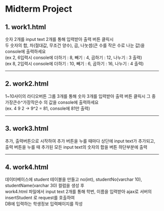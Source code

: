 # Midterm Project
## 1. work1.html
숫자 2개를 input text 2개를 통해 입력받아 출력 버튼 클릭시  
두 숫자의 합, 차(절대값, 무조건 양수), 곱, 나눗셈(큰 수를 작은 수로 나눈 값)을 console에 출력하세요  
(ex 2, 6입력시 console에 더하기 : 8, 빼기 : 4, 곱하기 : 12, 나누기 : 3 출력)  
(ex 8, 2입력시 console에 더하기 : 10, 빼기 : 6, 곱하기 : 16, 나누기 : 4 출력)  
* * *
## 2. work2.html
1~10사이의 라디오버튼 그룹 3개를 통해 숫자 3개를 입력받아 출력 버튼 클릭시 그 중 가장큰수^가장작은수 의 값을 console에 출력하세요  
(ex. 4 9 2 -> 9^2 = 81, console에 81만 출력)
* * *
## 3. work3.html  
추가, 출력버튼으로 시작하여 추가 버튼을 누를 때마다 상단에 input text가 추가되고,  
출력 버튼을 누를 때 추가된 모든 input text의 숫자의 합을 버튼 하단부분에 출력  
* * *
## 4. work4.html 
데이터베이스에 student 테이블을 만들고 no(int), studentNo(varchar 10), studentName(varchar 30) 컬럼을 생성 후  
work4.html 파일에서 input text 2개를 통해 학번, 이름을 입력받아 ajax로 서버의 insertStudent 로 request를 호출하여  
DB에 입력하는 학생정보 입력페이지를 작성
